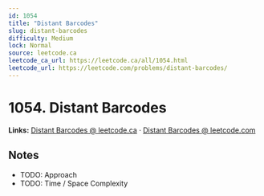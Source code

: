 ```yaml
--- 
id: 1054
title: "Distant Barcodes"
slug: distant-barcodes
difficulty: Medium
lock: Normal
source: leetcode.ca
leetcode_ca_url: https://leetcode.ca/all/1054.html
leetcode_url: https://leetcode.com/problems/distant-barcodes/
---
```


# 1054. Distant Barcodes

**Links:** [Distant Barcodes @ leetcode.ca](https://leetcode.ca/all/1054.html) · [Distant Barcodes @ leetcode.com](https://leetcode.com/problems/distant-barcodes/)

## Notes
- TODO: Approach
- TODO: Time / Space Complexity
